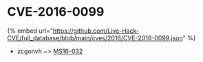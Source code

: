 # CVE-2016-0099
{% embed url="https://github.com/Live-Hack-CVE/full_database/blob/main/cves/2016/CVE-2016-0099.json" %}

* zcgonvh ~> [MS16-032](https://www.alice-snow.ru/2016/database/cve-2016-0099/ms16-032-zcgonvh)